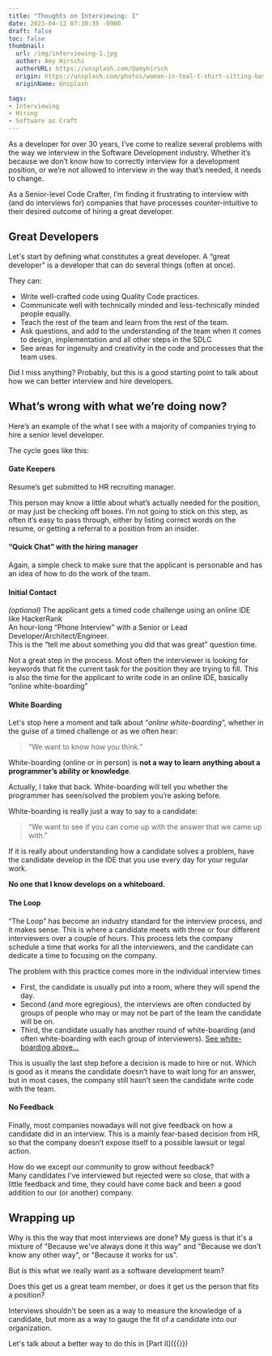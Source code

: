 ```yaml
---
title: "Thoughts on Interviewing: I"
date: 2023-04-12 07:30:35 -0900
draft: false
toc: false
thumbnail:
  url: /img/interviewing-1.jpg
  author: Amy Hirschi
  authorURL: https://unsplash.com/@amyhirsch
  origin: https://unsplash.com/photos/woman-in-teal-t-shirt-sitting-beside-woman-in-suit-jacket-JaoVGh5aJ3E
  originName: Unsplash

tags:
- Interviewing
- Hiring
- Software as Craft
---
```


As a developer for over 30 years, I’ve come to realize several problems with the way we interview in the Software
Development industry. Whether it’s because we don’t know how to correctly interview for a development position, or we’re
not allowed to interview in the way that’s needed, it needs to change.

As a Senior-level Code Crafter, I’m finding it frustrating to interview with (and do interviews for) companies that have
processes counter-intuitive to their desired outcome of hiring a great developer.

## Great Developers

Let's start by defining what constitutes a great developer. A “great developer” is a developer that can do several
things (often at once).

They can:

- Write well-crafted code using Quality Code practices.
- Communicate well with technically minded and less-technically minded people equally.
- Teach the rest of the team and learn from the rest of the team.
- Ask questions, and add to the understanding of the team when it comes to design, implementation and all other steps in
  the SDLC
- See areas for ingenuity and creativity in the code and processes that the team uses.

Did I miss anything? Probably, but this is a good starting point to talk about how we can better interview and hire
developers.

## What’s wrong with what we’re doing now?

Here’s an example of the what I see with a majority of companies trying to hire a senior level developer.

The cycle goes like this:

#### Gate Keepers

Resume’s get submitted to HR recruiting manager.

This person may know a little about what’s actually needed for the position, or may just be checking off boxes.
I’m not going to stick on this step, as often it’s easy to pass through, either by listing correct words on the resume,
or getting a referral to a position from an insider.

#### “Quick Chat” with the hiring manager

Again, a simple check to make sure that the applicant is personable and has an idea of how to do the work of the team.

#### Initial Contact

_(optional)_ The applicant gets a timed code challenge using an online IDE like HackerRank  
An hour-long “Phone Interview” with a Senior or Lead Developer/Architect/Engineer.  
This is the “tell me about something you did that was great” question time.

Not a great step in the process. Most often the interviewer is looking for keywords that fit the current task for the
position they are trying to fill. This is also the time for the applicant to write code in an online IDE, basically
“online white-boarding”

#### White Boarding

Let's stop here a moment and talk about “_online white-boarding_”, whether in the guise of a timed challenge or as we
often hear:
> “We want to know how you think.”

White-boarding (online or in person) is **not a way to learn anything about a programmer’s ability or knowledge**.

Actually, I take that back. White-boarding will tell you whether the programmer has seen/solved the problem you’re
asking before.

White-boarding is really just a way to say to a candidate:

> “We want to see if you can come up with the answer that we came up with.”

If it is really about understanding how a candidate solves a problem, have the candidate develop in the IDE that you use
every day for your regular work.

**No one that I know develops on a whiteboard.**

#### The Loop

“The Loop” has become an industry standard for the interview process, and it makes sense. This is where a candidate
meets with three or four different interviewers over a couple of hours. This process lets the company schedule a time
that works for all the interviewers, and the candidate can dedicate a time to focusing on the company.

The problem with this practice comes more in the individual interview times

- First, the candidate is usually put into a room, where they will spend the day.
- Second (and more egregious), the interviews are often conducted by groups of people who may or may not be part of the
  team the candidate will be on.
- Third, the candidate usually has another round of white-boarding (and often white-boarding with each group of
  interviewers). [See white-boarding above…](#white-boarding)

This is usually the last step before a decision is made to hire or not.
Which is good as it means the candidate doesn’t have to wait long for an answer,
but in most cases, the company still hasn’t seen the candidate write code with the team.

#### No Feedback

Finally, most companies nowadays will not give feedback on how a candidate did in an interview.
This is a mainly fear-based decision from HR, so that the company doesn’t expose itself to a possible lawsuit or legal
action.

How do we except our community to grow without feedback?  
Many candidates I've interviewed but rejected were so close, that with a little feedback and time, they could have come
back and been a good addition to our (or another) company.

## Wrapping up

Why is this the way that most interviews are done? My guess is that it's a mixture of "Because we've always done it this
way" and "Because we don't know any other way", or "Because it works for us".

But is this what we really want as a software development team?

Does this get us a great team member, or does it get us the person that fits a position?

Interviews shouldn't be seen as a way to measure the knowledge of a candidate, but more as a way to gauge the fit of a
candidate into our organization.

Let's talk about a better way to do this in [Part II]({{<relref thoughtsoninterviewing-2>}})


